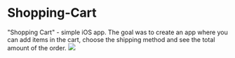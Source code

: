 # Shopping-Cart
"Shopping Cart" - simple iOS app. The goal was to create an app where you can add items in the cart, choose the shipping method and see the total amount of the order.
![](http://s1.radikale.ru/uploads/2017/3/24/f2d7623a019b253ad965a312189047b5-full.png)
